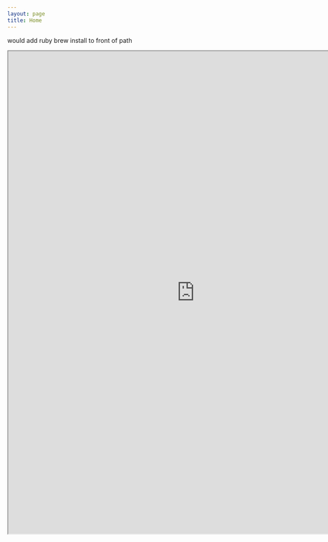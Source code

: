 ```yaml
---
layout: page
title: Home
---
```


would add ruby brew install to front of path

<iframe src="https://resume.creddle.io/embed/dh3ngqj0q5x"
  width="850" height="1100" seamless></iframe> 